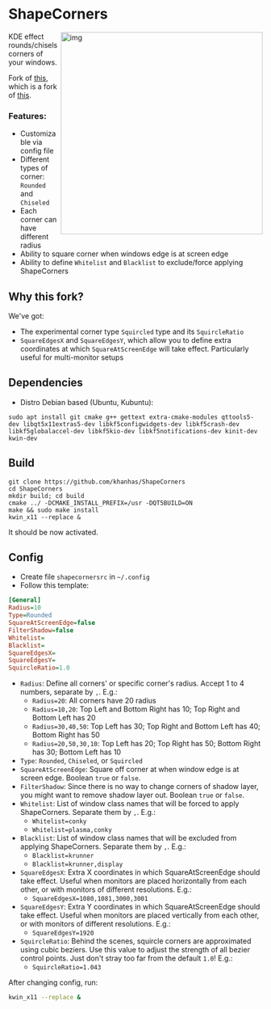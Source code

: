 # ShapeCorners
<img src="https://i.imgur.com/H9nuCv8.png" alt="img" align="right" width="400px">
KDE effect rounds/chisels corners of your windows.

Fork of [this](https://github.com/khanhas/ShapeCorners), which is a fork of [this](https://sourceforge.net/projects/shapecorners/).

### Features:
- Customizable via config file
- Different types of corner: `Rounded` and `Chiseled`
- Each corner can have different radius
- Ability to square corner when windows edge is at screen edge
- Ability to define `Whitelist` and `Blacklist` to exclude/force applying ShapeCorners

## Why this fork?
We've got:
- The experimental corner type `Squircled` type and its `SquircleRatio`
- `SquareEdgesX` and `SquareEdgesY`, which allow you to define extra coordinates at which `SquareAtScreenEdge` will take effect. Particularly useful for multi-monitor setups

## Dependencies
- Distro Debian based (Ubuntu, Kubuntu):
```
sudo apt install git cmake g++ gettext extra-cmake-modules qttools5-dev libqt5x11extras5-dev libkf5configwidgets-dev libkf5crash-dev libkf5globalaccel-dev libkf5kio-dev libkf5notifications-dev kinit-dev kwin-dev 
```

## Build
```
git clone https://github.com/khanhas/ShapeCorners
cd ShapeCorners
mkdir build; cd build
cmake ../ -DCMAKE_INSTALL_PREFIX=/usr -DQT5BUILD=ON
make && sudo make install
kwin_x11 --replace &
```

It should be now activated.

## Config
- Create file `shapecornersrc` in `~/.config`
- Follow this template:
```ini
[General]
Radius=10
Type=Rounded
SquareAtScreenEdge=false
FilterShadow=false
Whitelist=
Blacklist=
SquareEdgesX=
SquareEdgesY=
SquircleRatio=1.0
```

- `Radius`: Define all corners' or specific corner's radius. Accept 1 to 4 numbers, separate by `,`. E.g.:
    - `Radius=20`: All corners have 20 radius
    - `Radius=10,20`: Top Left and Bottom Right has 10; Top Right and Bottom Left has 20
    - `Radius=30,40,50`: Top Left has 30; Top Right and Bottom Left has 40; Bottom Right has 50
    - `Radius=20,50,30,10`: Top Left has 20; Top Right has 50; Bottom Right has 30; Bottom Left has 10
- `Type`: `Rounded`, `Chiseled`, or `Squircled`
- `SquareAtScreenEdge`: Square off corner at when window edge is at screen edge. Boolean `true` or `false`.
- `FilterShadow`: Since there is no way to change corners of shadow layer, you might want to remove shadow layer out. Boolean `true` or `false`.
- `Whitelist`: List of window class names that will be forced to apply ShapeCorners. Separate them by `,`. E.g.:
    - `Whitelist=conky`
    - `Whitelist=plasma,conky`
- `Blacklist`: List of window class names that will be excluded from applying ShapeCorners. Separate them by `,`. E.g.:
    - `Blacklist=krunner`
    - `Blacklist=krunner,display`
- `SquareEdgesX`: Extra X coordinates in which SquareAtScreenEdge should take effect. Useful when monitors are placed horizontally from each other, or with monitors of different resolutions. E.g.:
    - `SquareEdgesX=1080,1081,3000,3001`
- `SquareEdgesY`: Extra Y coordinates in which SquareAtScreenEdge should take effect. Useful when monitors are placed vertically from each other, or with monitors of different resolutions. E.g.:
    - `SquareEdgesY=1920`
- `SquircleRatio`: Behind the scenes, squircle corners are approximated using cubic beziers. Use this value to adjust the strength of all bezier control points. Just don't stray too far from the default `1.0`! E.g.:
  - `SquircleRatio=1.043`

After changing config, run:
```bash
kwin_x11 --replace &
```
